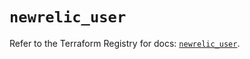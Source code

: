 # `newrelic_user`

Refer to the Terraform Registry for docs: [`newrelic_user`](https://registry.terraform.io/providers/newrelic/newrelic/3.72.3/docs/resources/user).
